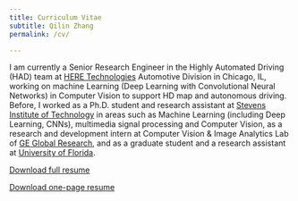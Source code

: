 ```yaml
---
title: Curriculum Vitae
subtitle: Qilin Zhang
permalink: /cv/

---
```

I am currently a Senior Research Engineer in the Highly Automated Driving (HAD) team at [HERE Technologies](https://here.com/) Automotive Division in Chicago, IL, working on machine Learning (Deep Learning with Convolutional Neural Networks) in Computer Vision to support HD map and autonomous driving. Before, I worked as a Ph.D. student and research assistant at [Stevens Institute of Technology](https://www.stevens.edu/) in areas such as Machine Learning (including Deep Learning, CNNs), multimedia signal processing and Computer Vision, as a research and development intern at Computer Vision & Image Analytics Lab of [GE Global Research](http://www.geglobalresearch.com/), and as a graduate student and a research assistant at [University of Florida](http://www.ufl.edu/).

[Download full resume](http://personal.stevens.edu/~qzhang5/res/Qilin-Zhang-CV.pdf)

[Download one-page resume](http://personal.stevens.edu/~qzhang5/res/Qilin-Zhang-Resume.pdf)
